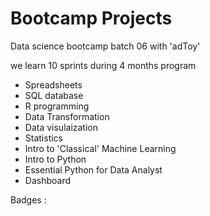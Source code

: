 # Bootcamp Projects
Data science bootcamp batch 06 with 'adToy'

we learn 10 sprints during 4 months program

- Spreadsheets
- SQL database
- R programming
- Data Transformation
- Data visulaization
- Statistics
- Intro to 'Classical' Machine Learning
- Intro to Python
- Essential Python for Data Analyst
- Dashboard

Badges : 
